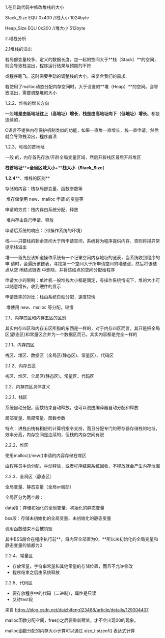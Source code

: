 1.在启动代码中修改堆栈的大小 

Stack_Size        EQU   0x400 //栈大小 1024byte

Heap_Size   EQU   0x200 //堆大小 512byte



2.堆栈分析

2.1堆栈的溢出

若局部变量较多、定义的数据长度，加一起的空间大于**栈（Stack）**的空间，则会导致栈溢出，程序运行结果与预期的不符

或程序跑飞。这时需要手动的调整栈的大小，来复合我们的需求.

若使用了malloc动态分配内存空间时，大于设置的**堆（Heap）**的空间。会导致溢出，需要调整堆的大小

1.2.2、堆栈的增长方向

一般**堆是由低地址往上（高地址）增长**，**栈是由高地址向下（低地址）增长**。都是连续的，

C语言不提供内存保护机制类似的功能，如果一直堆一直增长，栈一直申请，然后就会导致栈溢出，程序崩溃

1.2.3、堆栈的首地址

一般 的，内存首先存放/开辟全局变量区域，然后开辟栈区最后开辟堆区

**栈首地址****=****全局区域大小****+****栈大小（****Stack_Size****）**

**1.2.4****、堆栈的区别**

存储的内容：栈存局部变量、函数参数等

​          堆存储使用 new、malloc 申请 的变量等

申请的方式：栈内存由系统分配、释放

​          堆内存由自己申请、释放

申请后系统的响应：（带操作系统的环境）

栈——只要栈的剩余空间大于所申请空间，系统将为程序提供内存，否则将报异常提示栈溢出

堆——首先应该知道操作系统有一个记录空闲内存地址的链表，当系统收到程序的申 请时，会遍历该链表，寻找第一个空间大于所申请空间的堆结点，然后将该结点从空 闲结点链表 中删除，并将该结点的空间分配给程序

申请大小的限制：单片机一般堆栈大小都是固定，有操作系统情况下，堆的大小可以随意增长，收到硬件的显示

申请效率的对比：栈由系统自动分配，速度较快

​              堆使用 new、malloc 等分配，较慢

2.1、内存四区和内存五区的区别

其实内存四区和内存五区所指的东西是一样的，对于内存四区而言，其只是把全局区(静态区)和常量区合并为一个数据区而已，其实内容都是完全一样的

 

2.1.1、内存四区

栈区、堆区、数据区（全局区(静态区)、常量区）、代码区

 

2.1.2、内存五区

栈区、堆区、全局区(静态区)、常量区、代码区

 

2.2、内存四区具体含义

2.2.1、栈区

系统自动分配，函数结束自动释放，也可以说由编译器自动分配和释放

局部变量、局部常量、函数参数

特点：进栈出栈有相应的计算机指令支持，而且分配专门的寄存器存储栈的地址，效率分高，内存空间是连续的，但栈的内存空间有限

2.2.2、堆区

使用malloc()/new()申请的内容存储在堆区

由程序员手动分配，手动释放，或者程序结束系统回收，不释放就会产生内存泄漏

2.2.3、全局区（静态区）

全局变量、静态变量（全局or局部）

全局区分为两个段：

data段：存储初始化的全局变量、初始化的静态变量

bss段：存储未初始化的全局变量、未初始化的静态变量

调用函数结束不会被销毁

其中BSS段会在程序执行前**，将内容全部置为0，**所以未初始化的全局变量和静态变量的值都为0

2.2.4、常量区

- 存放常量，字符串常量和其他常量的存储位置，而且不允许修改
- 程序结束之后由系统释放

2.2.5、代码区

- 要存放程序中的代码（二进制），属性是只读
- 又称text段

 

来自 <https://blog.csdn.net/daizhifeng123468/article/details/129304407> 



malloc函数分配空间，free()之后要重新赋值，才不会出现00的现象。

malloc函数分配的内存大小计算可以通过 size_t sizeof() 表达式计算